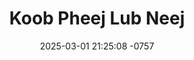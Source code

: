 ---
layout: movie-video-data
date: 2025-03-01 21:25:08 -0757
categories: movie

# Site Attributes
title: "Koob Pheej Lub Neej"
permalink: "/movie/Koob_Pheej_Lub_Neej"

# Movie Attributes
synopsis: "Zaj dab neeg koob pheej thiab nws niam Paj no, nkawv lub neej yeej muaj tiag. Thiaj muab los ua ib zag dab neeg rau peb ib tsoom Hmoob tau ua keeb kwm khaws tseg. Thaum xyoo 1975, Txwj Kawm nws tau nruam lawm, es tso nkawv ob niag tub nrog cov kwv tij nyob rau lub zos looj xos os, teb chaws los tsuas. Txij thaum koob pheej muaj 7 xyoo los txog rau thaum nws loj, ces kawv ua neeg thoj nam tawg rog los nyob rau lub yeej kwm siav vib nais, los yeej tseem raug nws yawg thiab nws txiv ntxawm, hu ua hlau no, nkawv ob txiv tub tau rhuav tshem tub koob pheej lub neej ua ntu zus, thaum me los txog hnub tub koob pheej yuav nyab. zaj dab neeg no yog ib zag dab neeg ua tau tu siab tshaj thiab nyob rau hauv Hmoob keeb kwm, uas yeej muaj los, es cov me nyuam ntsuag mus nyob dai nej kwv tij tej tog vaj tog tsev. "
producer: "KYCT Video"
director: ""
writer: ""
video_link: ""
genre: "Drama Romance"
year: "2006"
release_type: "DVD"
storage: "Center for Hmong Studies"
thumbnail: "/assets/images/movie_thumbnails/Koob Pheej Lub Neej.jpeg"
publishing_company: "KYCT Video"

# Sequels + Parts
base_movie: ""
total_parts: 0
sequel: ""

# Movie Cast
cast:
- name: "Coob Thoj"
- name: "Paj Huab Vwj"
- name: "Kawm Thoj"
- name: "Ntxawm Yaj"
---